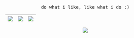 
<p align="center"> <samp> do what i like, like what i do :)</samp> </p>

|![](https://github-profile-summary-cards.vercel.app/api/cards/stats?username=werixx1&theme=tokyonight)|![](https://github-profile-summary-cards.vercel.app/api/cards/repos-per-language?username=werixx1&theme=tokyonight&exclude=jupyter%20Notebook)|![](https://github-profile-summary-cards.vercel.app/api/cards/most-commit-language?username=werixx1&theme=tokyonight&exclude=jupyter%20Notebook)|
|-----|------|------|
<p align="center">
  <a href="https://skillicons.dev">
    <img src="https://skillicons.dev/icons?i=c,cpp,py,pytorch,opencv,matlab,raspberrypi,arduino,neovim" />
  </a>
</p>










